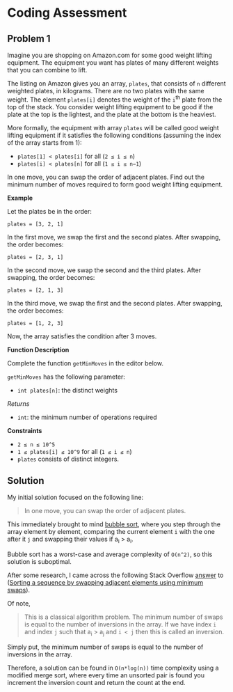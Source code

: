 # Coding Assessment

## Problem 1

Imagine you are shopping on Amazon.com for some good weight lifting equipment. The equipment you want has plates of many different weights that you can combine to lift.

The listing on Amazon gives you an array, `plates`, that consists of `n` different weighted plates, in kilograms. There are no two plates with the same weight. The element `plates[i]` denotes the weight of the `i`<sup>th</sup> plate from the top of the stack. You consider weight lifting equipment to be good if the plate at the top is the lightest, and the plate at the bottom is the heaviest.

More formally, the equipment with array `plates` will be called good weight lifting equipment if it satisfies the following conditions (assuming the index of the array starts from 1):
* `plates[1] < plates[i]` for all (`2 ≤ i ≤ n`)
* `plates[i] < plates[n]` for all (`1 ≤ i ≤ n−1`)

In one move, you can swap the order of adjacent plates. Find out the minimum number of moves required to form good weight lifting equipment.

**Example**

Let the plates be in the order:

```
plates = [3, 2, 1]
```

In the first move, we swap the first and the second plates. After swapping, the order becomes:

```
plates = [2, 3, 1]
```

In the second move, we swap the second and the third plates. After swapping, the order becomes:

```
plates = [2, 1, 3]
```

In the third move, we swap the first and the second plates. After swapping, the order becomes:

```
plates = [1, 2, 3]
```

Now, the array satisfies the condition after 3 moves.

**Function Description**

Complete the function `getMinMoves` in the editor below.

`getMinMoves` has the following parameter:
* `int plates[n]`: the distinct weights

*Returns*
* `int`: the minimum number of operations required

**Constraints**
* `2 ≤ n ≤ 10^5`
* `1 ≤ plates[i] ≤ 10^9` for all (`1 ≤ i ≤ n`)
* `plates` consists of distinct integers.

## Solution

My initial solution focused on the following line:

>In one move, you can swap the order of adjacent plates.

This immediately brought to mind [bubble sort](https://en.wikipedia.org/wiki/Bubble_sort), where you step through the array element by element, comparing the current element `i` with the one after it `j` and swapping their values if a<sub>i</sub> > a<sub>i</sub>.

Bubble sort has a worst-case and average complexity of `O(n^2)`, so this solution is suboptimal.

After some research, I came across the following Stack Overflow [answer](https://stackoverflow.com/a/20990301/9659079) to ([Sorting a sequence by swapping adjacent elements using minimum swaps](https://stackoverflow.com/questions/20990127/sorting-a-sequence-by-swapping-adjacent-elements-using-minimum-swaps)).

Of note,

>This is a classical algorithm problem. The minimum number of swaps is equal to the number of inversions in the array. If we have index `i` and index `j` such that a<sub>i</sub> > a<sub>j</sub> and `i < j` then this is called an inversion.

Simply put, the minimum number of swaps is equal to the number of inversions in the array.

Therefore, a solution can be found in `O(n*log(n))` time complexity using a modified merge sort, where every time an unsorted pair is found you increment the inversion count and return the count at the end.
